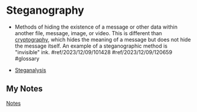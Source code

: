 # Steganography
- Methods of hiding the existence of a message or other data within another file, message, image, or video. This is different than [cryptography](cryptography.md), which hides the meaning of a message but does not hide the message itself. An example of a steganographic method is "invisible" ink. #ref/2023/12/09/101428 #ref/2023/12/09/120659 #glossary 

- [Steganalysis](steganalysis.md)
## My Notes
[Notes](mynotes/steganography-notes.md)

